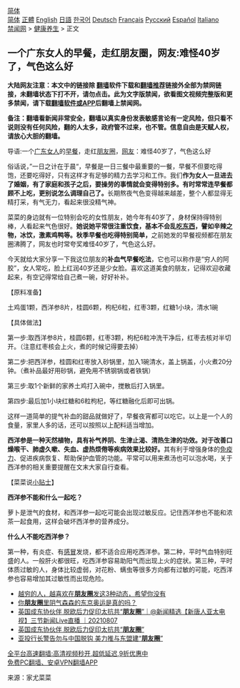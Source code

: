  <!-- 面包屑导航 --> <div class="breadcrumb"><!-- GTranslate: https://gtranslate.io/ -->  <div class="switcher notranslate">  <div class="selected">  <a href="#" onclick="return false;"> 简体</a>  </div>  <div class="option">  <a href="https://www.bannedbook.org" onclick="doGTranslate('zh-CN|zh-CN');jQuery('div.switcher div.selected a').html(jQuery(this).html());return false;" title="简体中文" class="nturl selected"> 简体</a>  <a href="https://www.bannedbook.org/zh-tw/" onclick="doGTranslate('zh-CN|zh-TW');jQuery('div.switcher div.selected a').html(jQuery(this).html());return false;" title="繁體中文" class="nturl"> 正體</a>  <a href="https://www.bannedbook.org/en/" onclick="doGTranslate('zh-CN|en');jQuery('div.switcher div.selected a').html(jQuery(this).html());return false;" title="English" class="nturl"> English</a>  <a href="https://www.bannedbook.org/ja/" onclick="doGTranslate('zh-CN|ja');jQuery('div.switcher div.selected a').html(jQuery(this).html());return false;" title="日本語" class="nturl"> 日語</a>  <a href="https://www.bannedbook.org/ko/" onclick="doGTranslate('zh-CN|ko');jQuery('div.switcher div.selected a').html(jQuery(this).html());return false;" title="한국어" class="nturl"> 한국어</a>  <a href="https://www.bannedbook.org/de/" onclick="doGTranslate('zh-CN|de');jQuery('div.switcher div.selected a').html(jQuery(this).html());return false;" title="Deutsch" class="nturl"> Deutsch</a>  <a href="https://www.bannedbook.org/fr/" onclick="doGTranslate('zh-CN|fr');jQuery('div.switcher div.selected a').html(jQuery(this).html());return false;" title="Français" class="nturl"> Français</a>  <a href="https://www.bannedbook.org/ru/" onclick="doGTranslate('zh-CN|ru');jQuery('div.switcher div.selected a').html(jQuery(this).html());return false;" title="Русский" class="nturl"> Русский</a>  <a href="https://www.bannedbook.org/es/" onclick="doGTranslate('zh-CN|es');jQuery('div.switcher div.selected a').html(jQuery(this).html());return false;" title="Español" class="nturl"> Español</a>  <a href="https://www.bannedbook.org/it/" onclick="doGTranslate('zh-CN|it');jQuery('div.switcher div.selected a').html(jQuery(this).html());return false;" title="Italiano" class="nturl"> Italiano</a>  </div>  </div>      <div class='breadcrumb-sub'><!-- Breadcrumb NavXT 6.3.0 --> <a href="https://www.bannedbook.org/" class="home">禁闻网</a> &gt; <a href="https://www.bannedbook.org/bnews/health/" class="category">健康养生</a> &gt; 正文</div></div><h2>一个广东女人的早餐，走红朋友圈，网友:难怪40岁了，气色这么好</h2> <p class="notice"><b>大陆网友注意：本文中的链接除 <a href="https://github.com/bannedbook/fanqiang" >翻墙</a>软件下载和<a href="https://github.com/killgcd/justmysocks/blob/master/README.md">翻墙推荐</a>链接外全部为禁网链接，未翻墙状态下打不开，请勿点击。此为文字版禁闻，欲看图文视频完整版和更多禁闻，请下载<a href="https://github.com/bannedbook/fanqiang">翻墙软件或APP</a>后翻墙上禁闻网。</p><p>备注：翻墙看新闻非常安全，翻墙以真实身份发表敏感言论有一定风险，但只看不说则没有任何风险，翻的人太多，政府管不过来，也不管。信息自由是天赋人权，请放心大胆的翻墙。</b></p>  <div class="entry"> <p>导语:一个<a href="https://www.bannedbook.org/bnews/tag/%e5%b9%bf%e4%b8%9c/" class="st_tag internal_tag" rel="tag" title="标签 广东 下的日志">广东</a><a href="https://www.bannedbook.org/bnews/tag/%e5%a5%b3%e4%ba%ba/" class="st_tag internal_tag" rel="tag" title="标签 女人 下的日志">女人</a>的<a href="https://www.bannedbook.org/bnews/tag/%E6%97%A9%E9%A4%90/" class="st_tag internal_tag" rel="tag" title="标签 早餐 下的日志">早餐</a>，走红<a href="https://www.bannedbook.org/bnews/tag/%e6%9c%8b%e5%8f%8b%e5%9c%88/" class="st_tag internal_tag" rel="tag" title="标签 朋友圈 下的日志">朋友圈</a>，<a href="https://www.bannedbook.org/bnews/tag/%e7%bd%91%e5%8f%8b/" class="st_tag internal_tag" rel="tag" title="标签 网友 下的日志">网友</a>：难怪40岁了，气色这么好</p> <p>俗话说，&#8221;一日之计在于晨“，早餐是一日三餐中最重要的一餐，早餐不但要吃得饱，还要吃得好，只有这样才有足够的精力去学习和工作。我们<strong>作为女人一旦进去了婚姻，有了家庭和孩子之后，要操劳的事情就会变得特别多。有时常常连早餐都顾不上吃，更别说怎么调理自己了。</strong>长期熬夜气色变得越来越差，整个人都显得无精打采，有气无力，看起来很没精气神。</p> <p>菜菜的身边就有一位特别会吃的女性朋友，她今年有40岁了，身材保持得特别棒，人看起来气色很好。<strong>她说她平常很注重饮食，基本不会乱<a href="https://www.bannedbook.org/bnews/tag/%E5%90%83%E4%B8%9C%E8%A5%BF/" class="st_tag internal_tag" rel="tag" title="标签 吃东西 下的日志">吃东西</a>，譬如辛辣之物，冰饮，激素鸡鸭等。秋季早餐也吃得特别简单，</strong>之前她发的早餐视频都在朋友圈沸腾了，网友也时常夸奖难怪40岁了，气色这么好。</p> <p>今天就给大家分享一下我这位朋友的<strong>补血气早餐吃法</strong>，它也可以称作是“穷人的阿胶”，女人常吃，脸上红润40岁还是少女脸。喜欢这道美食的朋友，记得欢迎收藏起来，有空记得常给自己煮一碗，好好补补。</p> <p>【原料准备】</p>  <p>土鸡蛋1颗，西洋参8片，桂圆6颗，枸杞6粒，红枣3颗，红糖1小块，清水1碗</p> <p>【具体做法】</p> <p>第一步:取西洋参8片，桂圆6颗，红枣3颗，枸杞6粒冲洗干净后，红枣去核对半切开。（注意红枣核会上火，煮的时候记得要去掉）</p> <p>第二步:把西洋参，桂圆和红枣放入砂锅里，加入1碗清水，盖上锅盖，小火煮20分钟。（煮补品最好用砂锅，避免用不锈钢锅或者铁锅）</p> <p>第三步:取1个新鲜的家养土鸡打入碗中，搅散后打入锅里。</p>  <p>第四步:最后加1小块红糖和6粒枸杞，等红糖融化后即可出锅。</p> <p>这样一道简单的提气补血的甜品就做好了，早餐夜宵都可以吃它。以上是一个人的食量，家里人多的话，还可以按照以上配料适当增加。</p> <p><strong>西洋参是一种天然植物，具有补气养阴、生津止渴、清热生津的功效。对于改善口燥喉干、肺虚久嗽、失血、虚热烦倦等疾病效果比较好。</strong>其有利于增强身体的<a href="https://www.bannedbook.org/bnews/tag/%E5%85%8D%E7%96%AB%E5%8A%9B/" class="st_tag internal_tag" rel="tag" title="标签 免疫力 下的日志">免疫力</a>、促进疾病恢复、帮助保护血管的功能。平常可以用来煮汤也可以泡水喝，关于西洋参的相关重要提醒在文末大家自行查看。</p> <p>【菜菜说<a href="https://www.bannedbook.org/bnews/tag/%E5%B0%8F%E8%B4%B4%E5%A3%AB/" class="st_tag internal_tag" rel="tag" title="标签 小贴士 下的日志">小贴士</a>】</p> <p><strong>西洋参不能和什么一起吃？</strong></p>  <p>萝卜是泄气的食材，和西洋参一起吃可能会出现过敏反应。记住西洋参也不能和浓茶一起食用，这样会破坏西洋参的营养成分。</p> <p><strong>什么人不能吃西洋参？</strong></p> <p>第一种，有炎症、有<a href="https://www.bannedbook.org/bnews/tag/%E6%84%9F%E5%86%92/" class="st_tag internal_tag" rel="tag" title="标签 感冒 下的日志">感冒</a>发烧，都不适合应用吃西洋参。第二种，平时气血特别旺盛的人。一般肝火都很旺，吃西洋参容易助阳气而出现上火的症状。第三种，平时体质过敏的人，身体比较虚弱，对花粉、螨虫等很多方向都有过敏的可能，吃西洋参也容易增加其过敏性而出现危险。</p> <ul class='op-related-articles' title='相关阅读'> <li><a href='https://www.bannedbook.org/bnews/lifebaike/20210810/1603726.html' target='_blank'>越穷的人，越喜欢在<b>朋友圈</b>发这3种动态，希望你没有</a></li> <li><a href='https://www.bannedbook.org/bnews/comments/20210808/1602684.html' target='_blank'>你<b>朋友圈</b>里阴气森森的东京奥运是真的吗？</a></li> <li><a href='https://www.bannedbook.org/bnews/bannedvideo/20210807/1601913.html' target='_blank'>英国成东协伙伴 脱欧后力促印太抗共“<b>朋友圈</b>”｜@新闻精选【新唐人亚太电视】三节新闻Live直播 ｜20210807</a></li> <li><a href='https://www.bannedbook.org/bnews/taiwannews/20210806/1601600.html' target='_blank'>英国成东协伙伴 脱欧后力促印太抗共“<b>朋友圈</b>”</a></li> <li><a href='https://www.bannedbook.org/bnews/headline/20210805/1600420.html' target='_blank'>亚投行长警告勿与中国脱钩 美力推与东盟建“<b>朋友圈</b>”</a></li> </ul> <p class="texttj"> <a href="https://github.com/bannedbook/fanqiang/wiki/V2ray%E6%9C%BA%E5%9C%BA" target="_blank">全平台高速翻墙:高清视频秒开,超低延迟,9折优惠中</a><br/> <a href="https://github.com/bannedbook/fanqiang/wiki/%E7%A6%81%E9%97%BB%E7%BD%91%E5%AE%89%E5%8D%93%E7%BF%BB%E5%A2%99%E6%96%B0%E9%97%BBAPP" target="_blank">免费PC翻墙、安卓VPN翻墙APP</a></p><p> 来源：家尤菜菜 </p> <a name='sharetosocial'></a>  <div style="margin-bottom:5px;padding-bottom:5px;clear:both"> <div id="archive-pix-1" class="banner-ads"> <!-- AuctionX Display platform tag START --> <div id="26318x728x90x621x_ADSLOT2" clicktrack="%%CLICK_URL_ESC%%"></div> <!-- AuctionX Display platform tag END --> </div> <div id="archive-pix-2" class="banner-ads"> <!-- AuctionX Display platform tag START --> <div id="26315x300x250x621x_ADSLOT2" clicktrack="%%CLICK_URL_ESC%%"></div> <!-- AuctionX Display platform tag END --> </div> </div>  <div id="archive-pix-1" class="banner-ads"> <!-- AuctionX Display platform tag START --> <div id="26318x728x90x621x_ADSLOT3" clicktrack="%%CLICK_URL_ESC%%"></div> <!-- AuctionX Display platform tag END --> </div> </div><!--END ENTRY--> 